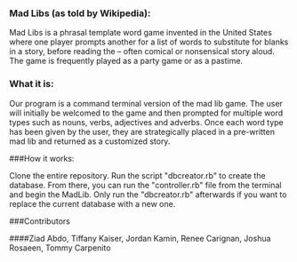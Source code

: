 ### Mad Libs (as told by Wikipedia):

Mad Libs is a phrasal template word game invented in the United States
where one player prompts another for a list of words to substitute for
blanks in a story, before reading the – often comical or nonsensical story aloud. The game is frequently played as a party game or as a pastime.

### What it is:

Our program is a command terminal version of the mad lib game. The user
will initially be welcomed to the game and then prompted for multiple
word types such as nouns, verbs, adjectives and adverbs. Once each
word type has been given by the user, they are strategically placed in
a pre-written mad lib and returned as a customized story.


###How it works:

Clone the entire repository. Run the script "dbcreator.rb" to create the database. From there, you can run the "controller.rb" file from the terminal and begin the MadLib. Only run the "dbcreator.rb" afterwards if you want to replace the current database with a new one.


###Contributors

####Ziad Abdo, Tiffany Kaiser, Jordan Kamin, Renee Carignan, Joshua Rosaeen, Tommy Carpenito
